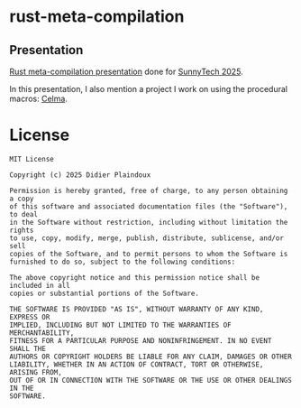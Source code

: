 # rust-meta-compilation



## Presentation

[Rust meta-compilation presentation](http://d.plaindoux.free.fr/talks/sunny-tech/rust-meta-compilation/main.html)
done for [SunnyTech 2025](https://sunny-tech.io).

In this presentation, I also mention a project I work on using the procedural macros: [Celma](https://github.com/d-plaindoux/celma).

# License

```
MIT License

Copyright (c) 2025 Didier Plaindoux

Permission is hereby granted, free of charge, to any person obtaining a copy
of this software and associated documentation files (the "Software"), to deal
in the Software without restriction, including without limitation the rights
to use, copy, modify, merge, publish, distribute, sublicense, and/or sell
copies of the Software, and to permit persons to whom the Software is
furnished to do so, subject to the following conditions:

The above copyright notice and this permission notice shall be included in all
copies or substantial portions of the Software.

THE SOFTWARE IS PROVIDED "AS IS", WITHOUT WARRANTY OF ANY KIND, EXPRESS OR
IMPLIED, INCLUDING BUT NOT LIMITED TO THE WARRANTIES OF MERCHANTABILITY,
FITNESS FOR A PARTICULAR PURPOSE AND NONINFRINGEMENT. IN NO EVENT SHALL THE
AUTHORS OR COPYRIGHT HOLDERS BE LIABLE FOR ANY CLAIM, DAMAGES OR OTHER
LIABILITY, WHETHER IN AN ACTION OF CONTRACT, TORT OR OTHERWISE, ARISING FROM,
OUT OF OR IN CONNECTION WITH THE SOFTWARE OR THE USE OR OTHER DEALINGS IN THE
SOFTWARE.
```